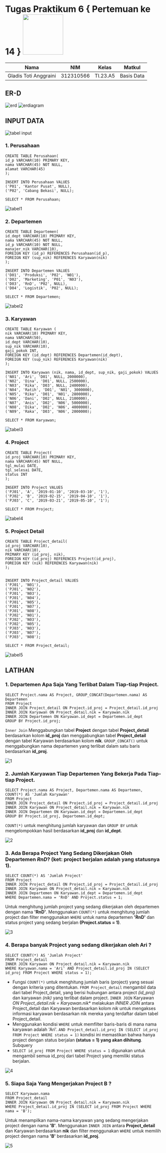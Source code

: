 # Tugas Praktikum 6 { Pertemuan ke 14 } <img src=https://logos-download.com/wp-content/uploads/2016/05/MySQL_logo_logotype.png width="130px" >

|**Nama**|**NIM**|**Kelas**|**Matkul**|
|----|---|-----|------|
|Gladis Toti Anggraini |312310566|TI.23.A5|Basis Data|

## ER-D

![erd](https://github.com/Gladis32/TugasPraktikum6/assets/148181064/dc847885-3eb4-40a9-a177-28358b8c09c1)
![erdiagram](https://github.com/Gladis32/TugasPraktikum6/assets/148181064/94adf07a-7ecf-4fba-b68a-bae46261453a)

## INPUT DATA
![tabel input](https://github.com/Gladis32/TugasPraktikum6/assets/148181064/9fbe14b8-a97b-411e-b428-07aa64a79c44)

### 1. Perusahaan 
```
CREATE TABLE Perusahaan(
id_p VARCHAR(10) PRIMARY KEY,
nama VARCHAR(45) NOT NULL,
alamat VARCHAR(45)
);

INSERT INTO Perusahaan VALUES
('P01', 'Kantor Pusat', NULL),
('P02', 'Cabang Bekasi', NULL);

SELECT * FROM Perusahaan;
```

![tabel1](https://github.com/Gladis32/TugasPraktikum6/assets/148181064/4e69281c-8806-416c-ae34-0e6cfbeb5c1a)


### 2. Departemen
```
CREATE TABLE Departemen(
id_dept VARCHAR(10) PRIMARY KEY,
nama VARCHAR(45) NOT NULL,
id_p VARCHAR(10) NOT NULL,
manajer_nik VARCHAR(10),
FOREIGN KEY (id_p) REFERENCES Perusahaan(id_p),
FOREIGN KEY (sup_nik) REFERENCES Karyawan(nik)
);

INSERT INTO Departemen VALUES
('D01', 'Produksi', 'P02', 'N01'),
('D02', 'Marketing', 'P01', 'N03'),
('D03', 'RnD', 'P02', NULL),
('D04', 'Logistik', 'P02', NULL);

SELECT * FROM Departemen;
```

![tabel2](https://github.com/Gladis32/TugasPraktikum6/assets/148181064/a7996176-bc9c-4325-9bc4-42b82e208efa)

### 3. Karyawan
```
CREATE TABLE Karyawan (
nik VARCHAR(10) PRIMARY KEY,
nama VARCHAR(50),
id_dept VARCHAR(10),
sup_nik VARCHAR(10),
gaji_pokok INT,
FOREIGN KEY (id_dept) REFERENCES Departemen(id_dept),
FOREIGN KEY (sup_nik) REFERENCES Karyawan(nik)
);

INSERT INTO Karyawan (nik, nama, id_dept, sup_nik, gaji_pokok) VALUES
('N01', 'Ari', 'D01', NULL, 2000000),
('N02', 'Dina', 'D01', NULL, 2500000),
('N03', 'Rika', 'D03', NULL, 2400000),
('N04', 'Ratih', 'D01', 'N01', 3000000),
('N05', 'Riko', 'D01', 'N01', 2800000),
('N06', 'Dani', 'D02', NULL, 2100000),
('N07', 'Anis', 'D02', 'N06', 5000000),
('N08', 'Dika', 'D02', 'N06', 4000000),
('N09', 'Raka', 'D03', 'N06', 2000000);

SELECT * FROM Karyawan;
```

![tabel3](https://github.com/Gladis32/TugasPraktikum6/assets/148181064/c86a2cd6-fe1e-4dae-8e97-3067b773f4e5)

### 4. Project
```
CREATE TABLE Project(
id_proj VARCHAR(10) PRIMARY KEY,
nama VARCHAR(45) NOT NULL,
tgl_mulai DATE,
tgl_selesai DATE,
status INT
);

INSERT INTO Project VALUES
('PJ01', 'A', '2019-01-10', '2019-03-10', '1'),
('PJ02', 'B', '2019-02-15', '2019-04-10', '1'),
('PJ03', 'C', '2019-03-21', '2019-05-10', '1');

SELECT * FROM Project;
```

![tabel4](https://github.com/Gladis32/TugasPraktikum6/assets/148181064/50d5c1d9-7670-4032-8187-25b6d6a5ddcd)

### 5. Project Detail
```
CREATE TABLE Project_detail(
id_proj VARCHAR(10),
nik VARCHAR(10),
PRIMARY KEY (id_proj, nik),
FOREIGN KEY (id_proj) REFERENCES Project(id_proj),
FOREIGN KEY (nik) REFERENCES Karyawan(nik)
);


INSERT INTO Project_detail VALUES
('PJ01', 'N01'),
('PJ01', 'N02'),
('PJ01', 'N03'),
('PJ01', 'N04'),
('PJ01', 'N05'),
('PJ01', 'N07'),
('PJ01', 'N08'),
('PJ02', 'N01'),
('PJ02', 'N03'),
('PJ02', 'N05'),
('PJ03', 'N03'),
('PJ03', 'N07'),
('PJ03', 'N08');

SELECT * FROM Project_detail;
```

![tabel5](https://github.com/Gladis32/TugasPraktikum6/assets/148181064/daaccd49-00d1-465f-b39f-bb2846e68456)

## LATIHAN

### 1. Departemen Apa Saja Yang Terlibat Dalam Tiap-tiap Project.

```
SELECT Project.nama AS Project, GROUP_CONCAT(Departemen.nama) AS Departemen
FROM Project
INNER JOIN Project_detail ON Project.id_proj = Project_detail.id_proj
INNER JOIN Karyawan ON Project_detail.nik = Karyawan.nik
INNER JOIN Departemen ON Karyawan.id_dept = Departemen.id_dept
GROUP BY Project.id_proj;
```

`Inner Join` Menggabungkan tabel **Project** dengan tabel **Project_detail** berdasarkan kolom **id_proj** dan menggabungkan tabel **Project_detail** dengan tabel Karyawan berdasarkan kolom **nik**. `GROUP_CONCAT()` untuk menggabungkan nama departemen yang terlibat dalam satu baris berdasarkan **id_proj**.

![1](https://github.com/Gladis32/TugasPraktikum6/assets/148181064/92f06789-2d9d-4d52-a683-aa1788bd74ce)


### 2. Jumlah Karyawan Tiap Departemen Yang Bekerja Pada Tiap-tiap Project.

```
SELECT Project.nama AS Project, Departemen.nama AS Departemen, COUNT(*) AS 'Jumlah Karyawan'
FROM Project
INNER JOIN Project_detail ON Project.id_proj = Project_detail.id_proj
INNER JOIN Karyawan ON Project_detail.nik = Karyawan.nik
INNER JOIN Departemen ON Karyawan.id_dept = Departemen.id_dept
GROUP BY Project.id_proj, Departemen.id_dept;
```
`COUNT(*)` untuk menghitung jumlah karyawan dan `GROUP BY` untuk mengelompokkan hasil berdasarkan **id_proj** dan **id_dept**.

![2](https://github.com/Gladis32/TugasPraktikum6/assets/148181064/64489032-9a37-4957-8f68-1ea16202d275)


### 3. Ada Berapa Project Yang Sedang Dikerjakan Oleh Departemen ***RnD***? (ket: project berjalan adalah yang statusnya 1).

```
SELECT COUNT(*) AS 'Jumlah Project'
FROM Project
INNER JOIN Project_detail ON Project.id_proj = Project_detail.id_proj
INNER JOIN Karyawan ON Project_detail.nik = Karyawan.nik
INNER JOIN Departemen ON Karyawan.id_dept = Departemen.id_dept
WHERE Departemen.nama = 'RnD' AND Project.status = 1;
```

Untuk menghitung jumlah project yang sedang dikerjakan oleh departemen dengan nama **'RnD'**. Menggunakan `COUNT(*)` untuk menghitung jumlah project dan filter menggunakan `WHERE` untuk nama departemen **'RnD'** dan status project yang sedang berjalan **(Project.status = 1)**.

![3](https://github.com/Gladis32/TugasPraktikum6/assets/148181064/39ddc2e1-2414-428f-af1a-64c3f5175576)


### 4. Berapa banyak Project yang sedang dikerjakan oleh Ari ?

```
SELECT COUNT(*) AS 'Jumlah Project'
FROM Project_detail
INNER JOIN Karyawan ON Project_detail.nik = Karyawan.nik
WHERE Karyawan.nama = 'Ari' AND Project_detail.id_proj IN (SELECT id_proj FROM Project WHERE status = 1);
```
- Fungsi `COUNT(*)` untuk menghitung jumlah baris (project) yang sesuai dengan kriteria yang ditentukan. `FROM Project_detail` mengambil data dari tabel Project_detail, yang berisi hubungan antara project *(id_proj)* dan karyawan *(nik)* yang terlibat dalam project. `INNER JOIN` Karyawan *ON Project_detail.nik = Karyawan.nik** melakukan *INNER JOIN* antara Project_detail dan Karyawan berdasarkan kolom *nik* untuk mengakses informasi karyawan berdasarkan nik mereka yang terdaftar dalam tabel Project_detail. 
- Menggunakan kondisi `WHERE` untuk memfilter baris-baris di mana nama karyawan adalah 'Ari'. `AND Project_detail.id_proj IN (SELECT id_proj FROM Project WHERE status = 1)` kondisi ini memastikan bahwa hanya project dengan status berjalan **(status = 1) yang akan dihitung**. Subquery
- `SELECT id_proj FROM Project WHERE status = 1` digunakan untuk mengambil semua id_proj dari tabel Project yang memiliki status berjalan.

![4](https://github.com/Gladis32/TugasPraktikum6/assets/148181064/71b487a4-3523-400a-9c78-c4d4e7d551ca) 


### 5. Siapa Saja Yang Mengerjakan Project B ?

```
SELECT Karyawan.nama
FROM Project_detail
INNER JOIN Karyawan ON Project_detail.nik = Karyawan.nik
WHERE Project_detail.id_proj IN (SELECT id_proj FROM Project WHERE nama = 'B');
```

Untuk menampilkan nama-nama karyawan yang sedang mengerjakan project dengan nama **'B'**. Menggunakan `INNER JOIN` antara **Project_detail** dan Karyawan berdasarkan **nik** dan filter menggunakan `WHERE` untuk memilih project dengan nama **'B'** berdasarkan **id_proj**.

![5](https://github.com/Gladis32/TugasPraktikum6/assets/148181064/d016ff82-43cd-42b5-8ecf-6a6bc7a776d9) 

